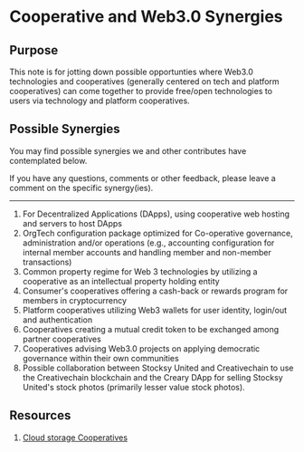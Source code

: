 # Cooperative and Web3.0 Synergies

## Purpose

This note is for jotting down possible opportunties where Web3.0 technologies and cooperatives (generally centered on tech and platform cooperatives) can come together to provide free/open technologies to users via technology and platform cooperatives.

## Possible Synergies

You may find possible synergies we and other contributes have contemplated below. 

If you have any questions, comments or other feedback, please leave a comment on the specific synergy(ies). 



---

1. For Decentralized Applications (DApps), using cooperative web hosting and servers to host DApps
2. OrgTech configuration package optimized for Co-operative governance, administration and/or operations (e.g., accounting configuration for internal member accounts and handling member and non-member transactions)
3. Common property regime for Web 3 technologies by utilizing a cooperative as an intellectual property holding entity
4. Consumer's cooperatives offering a cash-back or rewards program for members in cryptocurrency
5. Platform cooperatives utilizing Web3 wallets for user identity, login/out and authentication 
6. Cooperatives creating a mutual credit token to be exchanged among partner cooperatives
7. Cooperatives advising Web3.0 projects on applying democratic governance within their own communities 
8. Possible collaboration between Stocksy United and Creativechain to use the Creativechain blockchain and the Creary DApp for selling Stocksy United's stock photos (primarily lesser value stock photos).

## Resources

1. [Cloud storage Cooperatives](https://ioo.coop/directory/clouds/)
